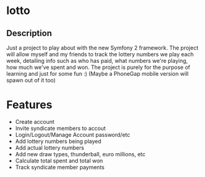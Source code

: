 # lotto

## Description

Just a project to play about with the new Symfony 2 framework. The project will
allow myself and my friends to track the lottery numbers we play each week, detailing
info such as who has paid, what numbers we're playing, how much we've spent and won.
The project is purely for the purpose of learning and just for some fun :) (Maybe a
PhoneGap mobile version will spawn out of it too)

# Features

 - Create account
 - Invite syndicate members to accout
 - Login/Logout/Manage Account password/etc
 - Add lottery numbers being played
 - Add actual lottery numbers
 - Add new draw types, thunderball, euro millions, etc
 - Calculate total spent and total won
 - Track syndicate member payments